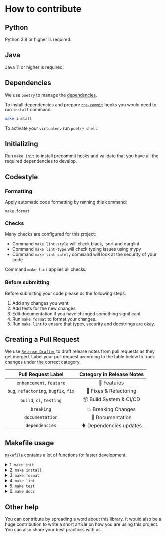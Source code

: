 # How to contribute

## Python
Python 3.8 or higher is required.

## Java
Java 11 or higher is required.

## Dependencies

We use `poetry` to manage the [dependencies](https://github.com/python-poetry/poetry).

To install dependencies and prepare [`pre-commit`](https://pre-commit.com/) hooks you would need to run `install` command:

```bash
make install
```

To activate your `virtualenv` run `poetry shell`.

## Initializing

Run `make init` to install precommit hooks and
validate that you have all the required dependencies to develop.

## Codestyle

### Formatting

Apply automatic code formatting by running this command:
```commandline
make format
```

### Checks

Many checks are configured for this project:

* Command `make lint-style` will check black, isort and darglint
* Command `make lint-type` will check typing issues using mypy
* Command `make lint-safety` command will look at the security of your code

Command `make lint` applies all checks.

### Before submitting

Before submitting your code please do the following steps:

1. Add any changes you want
2. Add tests for the new changes
3. Edit documentation if you have changed something significant
4. Run `make format` to format your changes.
5. Run `make lint` to ensure that types, security and docstrings are okay.

## Creating a Pull Request

We use [`Release Drafter`](https://github.com/marketplace/actions/release-drafter) to draft release notes from pull requests as they get merged. Label your pull request according to the table below to track changes under the correct category.

|        **Pull Request Label**         | **Category in Release Notes** |
|:-------------------------------------:|:-----------------------------:|
|       `enhancement`, `feature`        |          🚀 Features          |
| `bug`, `refactoring`, `bugfix`, `fix` |    🔧 Fixes & Refactoring     |
|       `build`, `ci`, `testing`        |    📦 Build System & CI/CD    |
|              `breaking`               |      💥 Breaking Changes      |
|            `documentation`            |       📝 Documentation        |
|            `dependencies`             |    ⬆️ Dependencies updates    |


## Makefile usage

[`Makefile`](https://github.com/featurebyte/featurebyte/blob/main/Makefile) contains a lot of functions for faster development.

<details>
<summary>1. <code>make init</code></summary>
<p>

+ Checks for the cli dependencies.
+ And adds pre-commit hook.
</p>
</details>

<details>
<summary>2. <code>make install</code></summary>
<p>

+ Installs dependencies with respect to the generated poetry.lock file
</p>
</details>

<details>
<summary>3. <code>make format</code></summary>
<p>

+ runs <code>toml-sort</code>
+ runs <code>isort</code>
+ runs <code>black</code>
+ runs <code>pylint</code>
+ runs <code>darglint</code>

These configuration are specified in pyproject.toml and setup.cfg
</p>
</details>

<details>
<summary>4. <code>make lint</code></summary>
<p>

Runs linting checks.
These configuration are specified in pyproject.toml and setup.cfg
</p>
</details>

<details>
<summary>5. <code>make test</code></summary>
<p>

+ Starts a local mongodb replicaset in docker
+ Starts a local featurebyte server
+ Runs unit and functional test against them
</p>
</details>

<details>
<summary>6. <code>make docs</code></summary>
<p>

Using `mkdocs` + `mike` to build docs and serves it locally.
If you are looking to develop/edit the docs, use `make docs-dev` which does hot reloading
</p>
</details>


## Other help

You can contribute by spreading a word about this library.
It would also be a huge contribution to write
a short article on how you are using this project.
You can also share your best practices with us.
